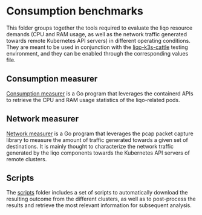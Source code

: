 # Consumption benchmarks

This folder groups together the tools required to evaluate the liqo resource demands (CPU and RAM usage, as well as the network traffic generated towards remote Kubernetes API servers) in different operating conditions.
They are meant to be used in conjunction with the [liqo-k3s-cattle](../peering/liqo-k3s-cattle/) testing environment, and they can be enabled through the corresponding values file.

## Consumption measurer

[Consumption measurer](consumption-measurer) is a Go program that leverages the containerd APIs to retrieve the CPU and RAM usage statistics of the liqo-related pods.

## Network measurer

[Network measurer](network-measurer) is a Go program that leverages the pcap packet capture library to measure the amount of traffic generated towards a given set of destinations.
It is mainly thought to characterize the network traffic generated by the liqo components towards the Kubernetes API servers of remote clusters.

## Scripts

The [scripts](scripts) folder includes a set of scripts to automatically download the resulting outcome from the different clusters, as well as to post-process the results and retrieve the most relevant information for subsequent analysis.
